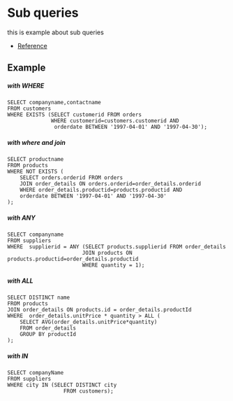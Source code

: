 # Sub queries

this is example about sub queries

* [Reference](https://www.postgresqltutorial.com/postgresql-subquery/)

## Example

##### with WHERE

```
SELECT companyname,contactname
FROM customers
WHERE EXISTS (SELECT customerid FROM orders
              WHERE customerid=customers.customerid AND
               orderdate BETWEEN '1997-04-01' AND '1997-04-30');
```

##### with where and join

```
SELECT productname
FROM products
WHERE NOT EXISTS (
    SELECT orders.orderid FROM orders
    JOIN order_details ON orders.orderid=order_details.orderid
    WHERE order_details.productid=products.productid AND
    orderdate BETWEEN '1997-04-01' AND '1997-04-30'
);
```

##### with ANY

```
SELECT companyname
FROM suppliers
WHERE  supplierid = ANY (SELECT products.supplierid FROM order_details
                        JOIN products ON products.productid=order_details.productid
                        WHERE quantity = 1);
```

##### with ALL

```
SELECT DISTINCT name
FROM products
JOIN order_details ON products.id = order_details.productId
WHERE  order_details.unitPrice * quantity > ALL (
    SELECT AVG(order_details.unitPrice*quantity)
    FROM order_details
    GROUP BY productId
);
```

##### with IN

```
SELECT companyName
FROM suppliers
WHERE city IN (SELECT DISTINCT city
                  FROM customers);
```